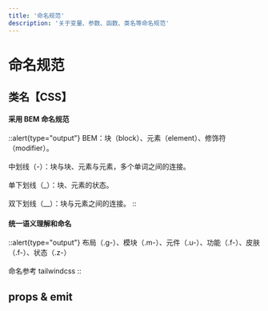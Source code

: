 ```yaml
---
title: '命名规范'
description: '关于变量、参数、函数、类名等命名规范'
---
```


# 命名规范

## 类名【CSS】

#### 采用 BEM 命名规范

::alert{type="output"} BEM：块（block）、元素（element）、修饰符（modifier）。 <br /> <br /> 中划线（-）：块与块、元素与元素，多个单词之间的连接。 <br /> <br /> 单下划线（\_）：块、元素的状态。 <br /> <br /> 双下划线（\_\_）：块与元素之间的连接。 ::

#### 统一语义理解和命名

::alert{type="output"} 布局（.g-）、模块（.m-）、元件（.u-）、功能（.f-）、皮肤（.f-）、状态（.z-） <br /> <br /> 命名参考 tailwindcss ::

## props & emit
